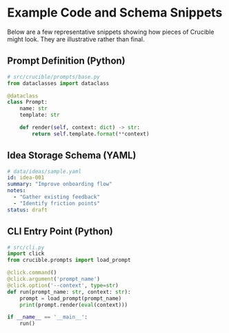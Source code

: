 # Example Code and Schema Snippets

Below are a few representative snippets showing how pieces of Crucible might look. They are illustrative rather than final.

## Prompt Definition (Python)
```python
# src/crucible/prompts/base.py
from dataclasses import dataclass

@dataclass
class Prompt:
    name: str
    template: str

    def render(self, context: dict) -> str:
        return self.template.format(**context)
```

## Idea Storage Schema (YAML)
```yaml
# data/ideas/sample.yaml
id: idea-001
summary: "Improve onboarding flow"
notes:
  - "Gather existing feedback"
  - "Identify friction points"
status: draft
```

## CLI Entry Point (Python)
```python
# src/cli.py
import click
from crucible.prompts import load_prompt

@click.command()
@click.argument('prompt_name')
@click.option('--context', type=str)
def run(prompt_name: str, context: str):
    prompt = load_prompt(prompt_name)
    print(prompt.render(eval(context)))

if __name__ == '__main__':
    run()
```
